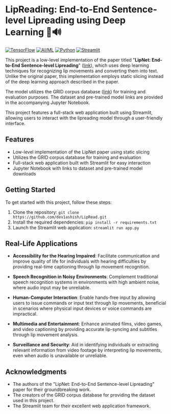 # LipReading: End-to-End Sentence-level Lipreading using Deep Learning 🎥🔊

[![TensorFlow](https://img.shields.io/badge/TensorFlow-FF6F00?style=for-the-badge&logo=tensorflow&logoColor=white)](https://www.tensorflow.org/) [![AI/ML](https://img.shields.io/badge/AI/ML-FF6F00?style=for-the-badge&logo=artificialintelligence&logoColor=white)](https://en.wikipedia.org/wiki/Machine_learning) [![Python](https://img.shields.io/badge/Python-3776AB?style=for-the-badge&logo=python&logoColor=white)](https://www.python.org/) [![Streamlit](https://img.shields.io/badge/Streamlit-FF4B4B?style=for-the-badge&logo=streamlit&logoColor=white)](https://streamlit.io/)

This project is a low-level implementation of the paper titled "**LipNet: End-to-End Sentence-level Lipreading**" ([link](https://arxiv.org/abs/1611.01599)), which uses deep learning techniques for recognizing lip movements and converting them into text. Unlike the original paper, this implementation employs static slicing instead of the deep learning approach described in the paper.

The model utilizes the GRID corpus database ([link](http://spandh.dcs.shef.ac.uk/gridcorpus/)) for training and evaluation purposes. The dataset and pre-trained model links are provided in the accompanying Jupyter Notebook.

This project features a full-stack web application built using Streamlit, allowing users to interact with the lipreading model through a user-friendly interface.

## Features

- Low-level implementation of the LipNet paper using static slicing
- Utilizes the GRID corpus database for training and evaluation
- Full-stack web application built with Streamlit for easy interaction
- Jupyter Notebook with links to dataset and pre-trained model downloads

## Getting Started

To get started with this project, follow these steps:

1. Clone the repository: `git clone https://github.com/dev1ashish/LipRead.git`
2. Install the required dependencies: `pip install -r requirements.txt`
3. Launch the Streamlit web application: `streamlit run app.py`

## Real-Life Applications

- **Accessibility for the Hearing Impaired**: Facilitate communication and improve quality of life for individuals with hearing difficulties by providing real-time captioning through lip movement recognition.

- **Speech Recognition in Noisy Environments**: Complement traditional speech recognition systems in environments with high ambient noise, where audio input may be unreliable.

- **Human-Computer Interaction**: Enable hands-free input by allowing users to issue commands or input text through lip movements, beneficial in scenarios where physical input devices or voice commands are impractical.

- **Multimedia and Entertainment**: Enhance animated films, video games, and video captioning by providing accurate lip-syncing and subtitles through lip movement analysis.

- **Surveillance and Security**: Aid in identifying individuals or extracting relevant information from video footage by interpreting lip movements, even when audio is unavailable or unreliable.
  
## Acknowledgments

- The authors of the "LipNet: End-to-End Sentence-level Lipreading" paper for their groundbreaking work.
- The creators of the GRID corpus database for providing the dataset used in this project.
- The Streamlit team for their excellent web application framework.
